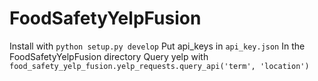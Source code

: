 # FoodSafetyYelpFusion

Install with `python setup.py develop`
Put api_keys in `api_key.json` In the FoodSafetyYelpFusion directory
Query yelp with `food_safety_yelp_fusion.yelp_requests.query_api('term', 'location')`
